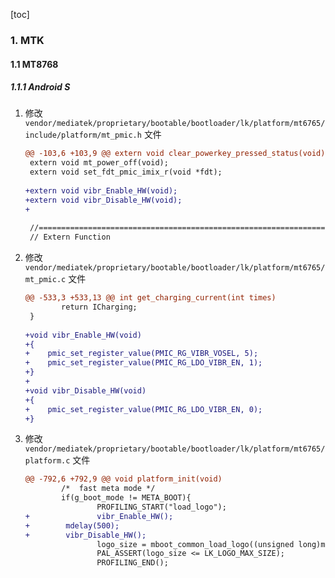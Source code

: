 [toc]

### 1. MTK

#### 1.1 MT8768

##### 1.1.1 Android S

1. 修改 `vendor/mediatek/proprietary/bootable/bootloader/lk/platform/mt6765/include/platform/mt_pmic.h` 文件

   ```diff
   @@ -103,6 +103,9 @@ extern void clear_powerkey_pressed_status(void);
    extern void mt_power_off(void);
    extern void set_fdt_pmic_imix_r(void *fdt);
    
   +extern void vibr_Enable_HW(void);
   +extern void vibr_Disable_HW(void);
   +
    
    //==============================================================================
    // Extern Function
   ```

2. 修改 `vendor/mediatek/proprietary/bootable/bootloader/lk/platform/mt6765/mt_pmic.c` 文件

   ```diff
   @@ -533,3 +533,13 @@ int get_charging_current(int times)
           return ICharging;
    }
    
   +void vibr_Enable_HW(void)
   +{
   +    pmic_set_register_value(PMIC_RG_VIBR_VOSEL, 5);
   +    pmic_set_register_value(PMIC_RG_LDO_VIBR_EN, 1);
   +}
   + 
   +void vibr_Disable_HW(void)
   +{
   +    pmic_set_register_value(PMIC_RG_LDO_VIBR_EN, 0);
   +}
   ```

3. 修改 `vendor/mediatek/proprietary/bootable/bootloader/lk/platform/mt6765/platform.c` 文件

   ```diff
   @@ -792,6 +792,9 @@ void platform_init(void)
           /*  fast meta mode */
           if(g_boot_mode != META_BOOT){
                   PROFILING_START("load_logo");
   +               vibr_Enable_HW();
   +        mdelay(500); 
   +        vibr_Disable_HW();
                   logo_size = mboot_common_load_logo((unsigned long)mt_get_logo_db_addr_pa(), "logo");
                   PAL_ASSERT(logo_size <= LK_LOGO_MAX_SIZE);
                   PROFILING_END();
   ```

   